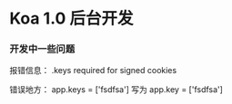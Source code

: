# Koa 1.0 后台开发


### 开发中一些问题

报错信息：
.keys required for signed cookies

错误地方：
app.keys = ['fsdfsa']
写为
app.key = ['fsdfsa']
